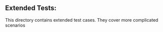 ## Extended Tests:
This directory contains extended test cases. They cover more complicated scenarios
